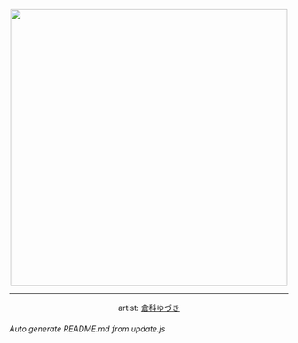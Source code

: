 
<p align="center">
  <img width="500" src="https://nekos.best/api/v2/neko/0102.png">
  <hr/>
  <center>
    artist: <a href="https://www.pixiv.net/en/artworks/84216945">倉科ゆづき</a>
  </center>
</p>


###### Auto generate README.md from update.js

